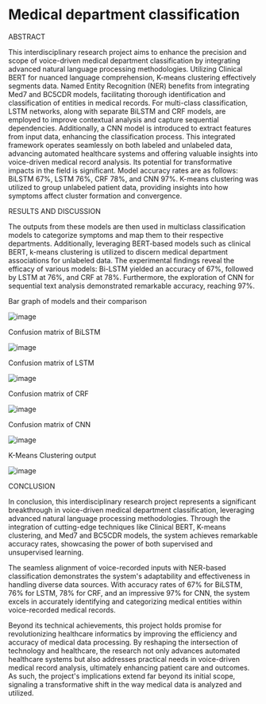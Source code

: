 # Medical department classification

ABSTRACT

This interdisciplinary research project aims to 
enhance the precision and scope of voice-driven medical 
department classification by integrating advanced natural 
language processing methodologies. Utilizing Clinical BERT for 
nuanced language comprehension, K-means clustering 
effectively segments data. Named Entity Recognition (NER) 
benefits from integrating Med7 and BC5CDR models, facilitating 
thorough identification and classification of entities in medical 
records. For multi-class classification, LSTM networks, along 
with separate BiLSTM and CRF models, are employed to 
improve contextual analysis and capture sequential 
dependencies. Additionally, a CNN model is introduced to extract 
features from input data, enhancing the classification process. 
This integrated framework operates seamlessly on both labeled 
and unlabeled data, advancing automated healthcare systems 
and offering valuable insights into voice-driven medical record 
analysis. Its potential for transformative impacts in the field is 
significant. Model accuracy rates are as follows: BiLSTM 67%, 
LSTM 76%, CRF 78%, and CNN 97%. K-means clustering was 
utilized to group unlabeled patient data, providing insights into 
how symptoms affect cluster formation and convergence.

RESULTS AND DISCUSSION

The outputs from these models are then used in multiclass classification models to categorize symptoms and map them to their respective departments. Additionally, leveraging BERT-based models such as clinical BERT, k-means clustering is utilized to discern medical department associations for unlabeled data. The experimental findings reveal the efficacy of various models: Bi-LSTM yielded an accuracy of 67%, followed by LSTM at 76%, and CRF at 78%. Furthermore, the exploration of CNN for sequential text analysis demonstrated remarkable accuracy, reaching 97%. 

Bar graph of models and their comparison

![image](https://github.com/user-attachments/assets/498a0591-8e96-4463-9aea-7512754121b4)

Confusion matrix of BiLSTM

![image](https://github.com/user-attachments/assets/1f4d019c-92cc-4dac-b7b3-b0677fffe27c)

Confusion matrix of LSTM

![image](https://github.com/user-attachments/assets/2bc897cf-3a30-453d-8302-20c6fb2da21f)

Confusion matrix of CRF

![image](https://github.com/user-attachments/assets/b3b84257-1898-4cf9-9ddd-8dbe4bf3b8c7)

Confusion matrix of CNN

![image](https://github.com/user-attachments/assets/625e37d1-88f7-49a9-b442-49e4f1a7c1d2)

K-Means Clustering output

![image](https://github.com/user-attachments/assets/90fecd40-1af1-49d4-8bd2-6c62075c4f3f)

CONCLUSION

In conclusion, this interdisciplinary research project represents a significant breakthrough in voice-driven medical department classification, leveraging advanced natural language processing methodologies. Through the integration of cutting-edge techniques like Clinical BERT, K-means clustering, and Med7 and BC5CDR models, the system achieves remarkable accuracy rates, showcasing the power of both supervised and unsupervised learning.

The seamless alignment of voice-recorded inputs with NER-based classification demonstrates the system's adaptability and effectiveness in handling diverse data sources. With accuracy rates of 67% for BiLSTM, 76% for LSTM, 78% for CRF, and an impressive 97% for CNN, the system excels in accurately identifying and categorizing medical entities within voice-recorded medical records.

Beyond its technical achievements, this project holds promise for revolutionizing healthcare informatics by improving the efficiency and accuracy of medical data processing. By reshaping the intersection of technology and healthcare, the research not only advances automated healthcare systems but also addresses practical needs in voice-driven medical record analysis, ultimately enhancing patient care and outcomes. As such, the project's implications extend far beyond its initial scope, signaling a transformative shift in the way medical data is analyzed and utilized.






